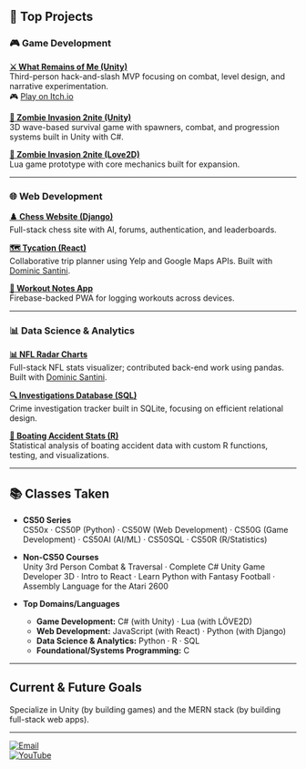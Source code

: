 ## 🚀 Top Projects

### 🎮 Game Development
**[⚔️ What Remains of Me (Unity)](https://github.com/tylermeyers351/Wrath-of-Ty)**  
Third-person hack-and-slash MVP focusing on combat, level design, and narrative experimentation.  
🎮 [Play on Itch.io](https://tminteractive.itch.io/what-remains-of-me)


**[🧟 Zombie Invasion 2nite (Unity)](https://github.com/tylermeyers351/Zombies-2nite)**  
3D wave-based survival game with spawners, combat, and progression systems built in Unity with C#.

**[🧪 Zombie Invasion 2nite (Love2D)](https://github.com/tylermeyers351/CS50-Final-Project-Love2d)**  
Lua game prototype with core mechanics built for expansion.

---

### 🌐 Web Development
**[♟️ Chess Website (Django)](https://github.com/tylermeyers351/CS50W-Final-Project-Chess-Website)**  
Full-stack chess site with AI, forums, authentication, and leaderboards.

**[🗺️ Tycation (React)](https://github.com/tylermeyers351/Project-Tango-Yankee)**  
Collaborative trip planner using Yelp and Google Maps APIs. Built with [Dominic Santini](https://github.com/domsantini).

**[💪 Workout Notes App](https://github.com/tylermeyers351/Workout-Notes-App)**  
Firebase-backed PWA for logging workouts across devices.

---

### 📊 Data Science & Analytics
**[📊 NFL Radar Charts](https://github.com/tylermeyers351/NFL-Radar-Charts)**  
Full-stack NFL stats visualizer; contributed back-end work using pandas. Built with [Dominic Santini](https://github.com/domsantini).

**[🔍 Investigations Database (SQL)](https://github.com/tylermeyers351/CS50SQL-Final-Investigations-Database)**  
Crime investigation tracker built in SQLite, focusing on efficient relational design.

**[🚤 Boating Accident Stats (R)](https://github.com/tylermeyers351/CS50R-Final-Boats)**  
Statistical analysis of boating accident data with custom R functions, testing, and visualizations.


---

## 📚 Classes Taken

- **CS50 Series**  
  CS50x · CS50P (Python) · CS50W (Web Development) · CS50G (Game Development) · CS50AI (AI/ML) · CS50SQL · CS50R (R/Statistics)

- **Non-CS50 Courses**  
  Unity 3rd Person Combat & Traversal · Complete C# Unity Game Developer 3D · Intro to React · Learn Python with Fantasy Football · Assembly Language for the Atari 2600

- **Top Domains/Languages**
  - **Game Development:** C# (with Unity) · Lua (with LÖVE2D)
  - **Web Development:** JavaScript (with React) · Python (with Django)
  - **Data Science & Analytics:** Python · R · SQL
  - **Foundational/Systems Programming:** C

---

## Current & Future Goals

Specialize in Unity (by building games) and the MERN stack (by building full-stack web apps).

---

[![Email](https://img.shields.io/badge/Email-tylermeyers351@gmail.com-c14438?style=flat&logo=gmail&logoColor=white)](mailto:tylermeyers351@gmail.com)  
[![YouTube](https://img.shields.io/badge/YouTube-My_Channel-FF0000?style=flat&logo=youtube&logoColor=white)](https://youtube.com/channel/UCC0GU4l4EvXBIPPjMAMcxJw)


